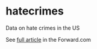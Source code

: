 # hatecrimes
Data on hate crimes in the US

See [full article](https://forward.com/opinion/428463/is-anti-semitism-really-at-unprecedented-levels-in-the-us-not-according-to) in the Forward.com
